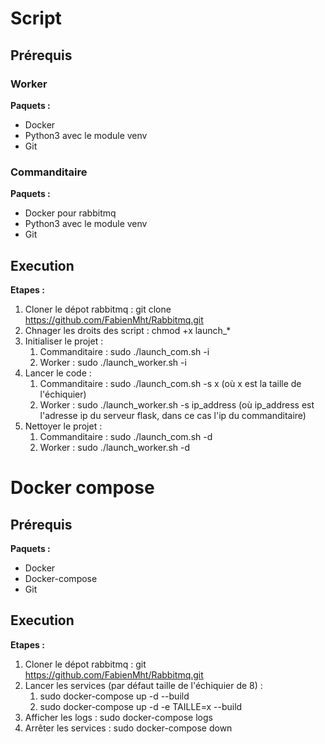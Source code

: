 # Script
## Prérequis

### Worker
**Paquets :**
- Docker
- Python3 avec le module venv
- Git

### Commanditaire
**Paquets :**
- Docker pour rabbitmq
- Python3 avec le module venv
- Git

## Execution
**Etapes :**
1. Cloner le dépot rabbitmq : git clone https://github.com/FabienMht/Rabbitmq.git
2. Chnager les droits des script : chmod +x launch_*
3. Initialiser le projet :
    1. Commanditaire : sudo ./launch_com.sh -i
    2. Worker : sudo ./launch_worker.sh -i
4. Lancer le code :
    1. Commanditaire : sudo ./launch_com.sh -s x (où x est la taille de l'échiquier)
    2. Worker : sudo ./launch_worker.sh -s ip_address (où ip_address est l'adresse ip du serveur flask, dans ce cas l'ip du commanditaire)
5. Nettoyer le projet :
    1. Commanditaire : sudo ./launch_com.sh -d
    2. Worker : sudo ./launch_worker.sh -d

# Docker compose
## Prérequis

**Paquets :**
- Docker
- Docker-compose
- Git

## Execution
**Etapes :**
1. Cloner le dépot rabbitmq : git https://github.com/FabienMht/Rabbitmq.git
2. Lancer les services (par défaut taille de l'échiquier de 8) : 
    1. sudo docker-compose up -d --build
    2. sudo docker-compose up -d -e TAILLE=x --build
3. Afficher les logs : sudo docker-compose logs
4. Arrêter les services : sudo docker-compose down
